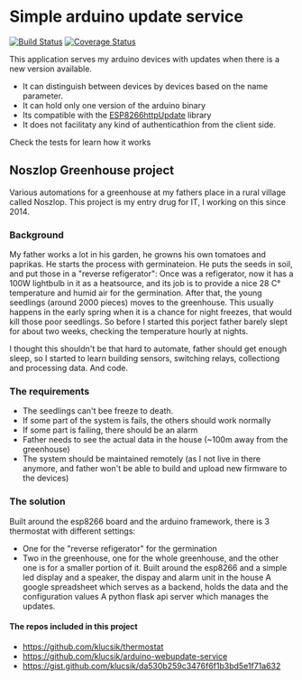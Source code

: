 # Simple arduino update service

[![Build Status](https://travis-ci.org/klucsik/arduino-webupdate-service.svg?branch=master)](https://travis-ci.org/klucsik/arduino-webupdate-service)
[![Coverage Status](https://coveralls.io/repos/github/klucsik/arduino-webupdate-service/badge.svg?branch=master)](https://coveralls.io/github/klucsik/arduino-webupdate-service?branch=master)

This application serves my arduino devices with updates when there is a new version available.
* It can distinguish between devices by devices based on the name parameter.
* It can hold only one version of the arduino binary
* Its compatible with the [ESP8266httpUpdate](https://github.com/esp8266/Arduino/tree/master/libraries/ESP8266httpUpdate) library
* It does not facilitaty any kind of authenticathion from the client side.

Check the tests for learn how it works

## Noszlop Greenhouse project
Various automations for a greenhouse at my fathers place in a rural village called Noszlop.
This project is my entry drug for IT, I working on this since 2014.

### Background
My father works a lot in his garden, he growns his own tomatoes and paprikas. He starts the process with germinateion. He puts the seeds in soil, and put those in a "reverse refigerator": Once was a refigerator, now it has a 100W lightbulb in it as a heatsource, and its job is to provide a nice 28 C° temperature and humid air for the germination.
After that, the young seedlings (around 2000 pieces) moves to the greenhouse. This usually happens in the early spring when it is a chance for night freezes, that would kill those poor seedlings. So before I started this porject father barely slept for about two weeks, checking the temperature hourly at nights.

I thought this shouldn't be that hard to automate, father should get enough sleep, so I started to learn building sensors, switching relays, collectiong and processing data. And code.

### The requirements
* The seedlings can't bee freeze to death.
* If some part of the system is fails, the others should work normally
* If some part is failing, there should be an alarm
* Father needs to see the actual data in the house (~100m away from the greenhouse)
* The system should be maintained remotely (as I not live in there anymore, and father won't be able to build and upload new firmware to the devices)

### The solution
 Built around the esp8266 board and the arduino framework, there is 3 thermostat with different settings:
 * One for the "reverse refigerator" for the germination
 * Two in the greenhouse, one for the whole greenhouse, and the other one is for a smaller portion of it.
 Built around the esp8266 and a simple led display and a speaker, the dispay and alarm unit in the house
 A google spreadsheet  which serves as a backend, holds the data and the configuration values
A python flask api server which manages the updates.

#### The repos included in this project
* https://github.com/klucsik/thermostat
* https://github.com/klucsik/arduino-webupdate-service
* https://gist.github.com/klucsik/da530b259c3476f6f1b3bd5e1f71a632